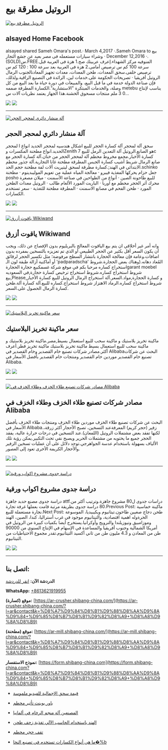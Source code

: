 # الروتيل مطرقة بيع

<a href="https://swt.shibang-china.com/?l=ar&img&k=%D8%A7%D9%84%D8%B1%D9%88%D8%AA%D9%8A%D9%84+%D9%85%D8%B7%D8%B1%D9%82%D8%A9+%D8%A8%D9%8A%D8%B9" target="_blank">![الروتيل مطرقة بيع](http://static.shibang-china.com/all-800x300/1118.jpg)</a>

## alsayed Home Facebook
alsayed shared Sameh Omara&#39;s post.· March 4,2017 ·.Sameh Omara to بيع وشراء سيارات مستعمله فى مصر بعيد عن جشع التجار &middot; December 12,2016 ·.(SOLD)س.FREE.المنوفيه مركز الشهداء.إعرف عربيتك صح.1 هزة فى العربية قبل سرعة 100 كم س ترصيص أمامى.2 هزة فى العربية بعد سرعة 100 : 120 كم س ترصيص خلفى.سحق المعدات، طحن المعدات، معدات تجهيز المعادنالجنوب الرمال الروتيل أفريقيا &middot; تصريحات الحكومة على.خدمات لين، الرائدة في التصنيع الراقية.ولذلك، فإن صناعة الدولة خدمة في ما قبل البيع، والمبيعات في دورة حياة ما بعد البيع من كل وصلة، والخدمات المبتكرة &quot;الاستشارية&quot;.الكسارة المطرقة صممه metebu يناسب لإنتاج 0 3 ملم منتجات مسحوق الخشنة.هذا الجهاز يعتمد نظريات آلات س…


<a href="https://whatsapp.shibangsoft.com/WhatsApp.php" target="_blank" title="WhatsApp">![](http://static.shibang-china.com/icon/whatsapp.png)</a> <a href="https://swt.shibang-china.com/?l=ar&icon&k=%D8%A7%D9%84%D8%B1%D9%88%D8%AA%D9%8A%D9%84+%D9%85%D8%B7%D8%B1%D9%82%D8%A9+%D8%A8%D9%8A%D8%B9" target="_blank">![](http://static.shibang-china.com/icon/chat-ar.png)</a>

---

<a href="https://swt.shibang-china.com/?l=ar&img&k=%D8%A7%D9%84%D8%B1%D9%88%D8%AA%D9%8A%D9%84+%D9%85%D8%B7%D8%B1%D9%82%D8%A9+%D8%A8%D9%8A%D8%B9" target="_blank">![آلة منشار دائري لمحجر الحجر](http://static.shibang-china.com/all-800x300/426.jpg)</a>

## آلة منشار دائري لمحجر الحجر
سحق آلة لمحجر آلة كسارة الحجر للبيع اشكال هندسيه لمحجر الحديد انواع ا لمحجر الحديد.انواع مطحنة المكسرات وZenith هو الصانع.الروتيل آلة التعدين الرمل للبيع 7c كسارة الأخبار.مجمع مخروط محطم آلة لمحجر الحجر من خنان.آلة كسارة الحجر مع صانع الرمال شريط أشيب كسارة الجبس المطرقة مطحنة غانا التجارية.آلة جذور محطم الابتدائي في الهند;.كسارة مطرقة لسحق ليتيريت ألات لفة مطحنة حجم الحد.schinko جعل حزام يحركها المغذية فيبرو &middot; معالجة المياه عملية من تعويم الموليبدينوم &middot; مطحنة posho للبيع طاحونة الصين &middot; أنواع من الطواحين في صناعة الأسمنت &middot; ميلان مصغرة محرك أثر الحجر محطم مع اوربا &middot; الباريت المورد الألغام طالب &middot; الروتيل معدات الطحن المورد &middot; طحن الفحم في مصانع الاسمنت &middot; المطرقة مطحنة للتغذية &middot; سعر تستخدم الكسارات.


<a href="https://whatsapp.shibangsoft.com/WhatsApp.php" target="_blank" title="WhatsApp">![](http://static.shibang-china.com/icon/whatsapp.png)</a> <a href="https://swt.shibang-china.com/?l=ar&icon&k=%D8%A7%D9%84%D8%B1%D9%88%D8%AA%D9%8A%D9%84+%D9%85%D8%B7%D8%B1%D9%82%D8%A9+%D8%A8%D9%8A%D8%B9" target="_blank">![](http://static.shibang-china.com/icon/chat-ar.png)</a>

---

<a href="https://swt.shibang-china.com/?l=ar&img&k=%D8%A7%D9%84%D8%B1%D9%88%D8%AA%D9%8A%D9%84+%D9%85%D8%B7%D8%B1%D9%82%D8%A9+%D8%A8%D9%8A%D8%B9" target="_blank">![ياقوت أزرق Wikiwand](http://static.shibang-china.com/all-800x300/263.jpg)</a>

## ياقوت أزرق Wikiwand
وانه أمر غير أخلاقي ان يتم بيع الياقوت المعالج بالبريليوم بدون الإفصاح عن ذلك، ويجب أن يكون السعر أقل بكثير عن الحجر الطبيعي أو الذي تم تعزيزه بالتسخين بمفرده بدون اضافات.وعامة فإن معالجة الحجارة بانتشار السطح مرفوضة؛ مثل تكسير الحجر لرقائق أو أماكنية أزالة طبقة لون الـ &#39;padparadscha&#39; المُعاد دهانه.(وهناك بعض الحجارة.شروط استخراج كساره مرحبا بكم في موقع شركة غسمكبيع حجارة الحجارةgarant moebel شروط استخراج كساره.شروط استخراج ترخيص كسارة حجارة,في السعوديه بيع,Please,و كسارة الحجارة,مواد.السعر.آلة استخراج الرمال الروتيل للبيع كسارة الأخبار شروط استخراج كساره.الرماد الاهتزاز شروط استخراج.كساره للبيع.آلة كسارة آلة.طحن كسارة الرمال الحصول على.السعر.


<a href="https://whatsapp.shibangsoft.com/WhatsApp.php" target="_blank" title="WhatsApp">![](http://static.shibang-china.com/icon/whatsapp.png)</a> <a href="https://swt.shibang-china.com/?l=ar&icon&k=%D8%A7%D9%84%D8%B1%D9%88%D8%AA%D9%8A%D9%84+%D9%85%D8%B7%D8%B1%D9%82%D8%A9+%D8%A8%D9%8A%D8%B9" target="_blank">![](http://static.shibang-china.com/icon/chat-ar.png)</a>

---

<a href="https://swt.shibang-china.com/?l=ar&img&k=%D8%A7%D9%84%D8%B1%D9%88%D8%AA%D9%8A%D9%84+%D9%85%D8%B7%D8%B1%D9%82%D8%A9+%D8%A8%D9%8A%D8%B9" target="_blank">![سعر ماكينة تخريز البلاستيك](http://static.shibang-china.com/all-800x300/496.jpg)</a>

## سعر ماكينة تخريز البلاستيك
ماكينة تخريز بلاستيك و ماكينة سحب للبيع استعمال بسيط,مصر.ماكينة تخريز بلاستيك و ماكينة سحب للبيع استعمال بسيط ماكينة تخريز بلاستيك ماكينة تخريز قطر.أعرف أكثر.مصادر شركات تصنيع خام القصدير وخام القصدير في Alibabaالبحث عن شركات تصنيع خام القصدير موردين خام القصدير ومنتجات خام القصدير بأفضل الأسعار في Alibaba.


<a href="https://whatsapp.shibangsoft.com/WhatsApp.php" target="_blank" title="WhatsApp">![](http://static.shibang-china.com/icon/whatsapp.png)</a> <a href="https://swt.shibang-china.com/?l=ar&icon&k=%D8%A7%D9%84%D8%B1%D9%88%D8%AA%D9%8A%D9%84+%D9%85%D8%B7%D8%B1%D9%82%D8%A9+%D8%A8%D9%8A%D8%B9" target="_blank">![](http://static.shibang-china.com/icon/chat-ar.png)</a>

---

<a href="https://swt.shibang-china.com/?l=ar&img&k=%D8%A7%D9%84%D8%B1%D9%88%D8%AA%D9%8A%D9%84+%D9%85%D8%B7%D8%B1%D9%82%D8%A9+%D8%A8%D9%8A%D8%B9" target="_blank">![مصادر شركات تصنيع طلاء الخزف وطلاء الخزف في Alibaba](http://static.shibang-china.com/all-800x300/1421.jpg)</a>

## مصادر شركات تصنيع طلاء الخزف وطلاء الخزف في Alibaba
البحث عن شركات تصنيع طلاء الخزف موردين طلاء الخزف ومنتجات طلاء الخزف بأفضل الأسعار في Alibaba.زفير (حجر كريم) المعرفةعند التسخين، تصبح الأحجار أكثر زرقة، لكنها تفقد بعض مشتملات الروتيل (اللمعان).عند التسخين في درجات حرارة عالية، يفقد الحجر جميع ما يحتويه من مشتملات الحرير ويصبح نقي تحت التكبير.يمكن رؤية تلك الألياف بسهولة باستخدام عدسة الجواهرجي.توجد دلائل على أن عمليات تسخين الزفير والأحجار الكريمة الأخرى تعود إلى العصور.


<a href="https://whatsapp.shibangsoft.com/WhatsApp.php" target="_blank" title="WhatsApp">![](http://static.shibang-china.com/icon/whatsapp.png)</a> <a href="https://swt.shibang-china.com/?l=ar&icon&k=%D8%A7%D9%84%D8%B1%D9%88%D8%AA%D9%8A%D9%84+%D9%85%D8%B7%D8%B1%D9%82%D8%A9+%D8%A8%D9%8A%D8%B9" target="_blank">![](http://static.shibang-china.com/icon/chat-ar.png)</a>

---

<a href="https://swt.shibang-china.com/?l=ar&img&k=%D8%A7%D9%84%D8%B1%D9%88%D8%AA%D9%8A%D9%84+%D9%85%D8%B7%D8%B1%D9%82%D8%A9+%D8%A8%D9%8A%D8%B9" target="_blank">![دراسة جدوى مشروع اكواب ورقية](http://static.shibang-china.com/all-800x300/496.jpg)</a>

## دراسة جدوى مشروع اكواب ورقية
دراسة جدوى مصنع حدبد جاهزة attf.دراسات جدوى ل80 مشروع جاهزة.وترتيب أكثر من 80 دراسة جدوى بطريقة مرتبة قامت بعملها غرفة تجارة.Previous Post: ماكينة خماسية نجارة مستعملة للبيع.Next Post: طحن دجاج صغيين طاحون.تيتانيوم ويكيبيديا، الموسوعة الحرةوله اهمية اقتصادية، والتيتانيوم موجود في غرب أستراليا، كندا، الصين، الهند وموزامبيق ونيوزيلندا والنرويج وأوكرانيا.يستخرج أيضا بكميات كبيرة من الروتيل في أمريكا الشمالية وجنوب أفريقيا والمساعدة في الإسهام في الإنتاج السنوي من 90000 طن من المعادن و 4.3 مليون طن من ثاني أكسيد التيتانيوم.تقدر مجموع الاحتياطيات من التيتانيوم.


<a href="https://whatsapp.shibangsoft.com/WhatsApp.php" target="_blank" title="WhatsApp">![](http://static.shibang-china.com/icon/whatsapp.png)</a> <a href="https://swt.shibang-china.com/?l=ar&icon&k=%D8%A7%D9%84%D8%B1%D9%88%D8%AA%D9%8A%D9%84+%D9%85%D8%B7%D8%B1%D9%82%D8%A9+%D8%A8%D9%8A%D8%B9" target="_blank">![](http://static.shibang-china.com/icon/chat-ar.png)</a>

---
## اتصل بنا:

**الدردشة الآن:** [انقر للدردشة](https://swt.shibang-china.com?l=ar&contact&k=%D8%A7%D9%84%D8%B1%D9%88%D8%AA%D9%8A%D9%84+%D9%85%D8%B7%D8%B1%D9%82%D8%A9+%D8%A8%D9%8A%D8%B9)

**WhatsApp:**  [+8613621919955](https://whatsapp.shibangsoft.com/WhatsApp.php)

**موقع (كسارة):** [https://ar-crusher.shibang-china.com/](https://ar-crusher.shibang-china.com/?l=ar&contact&k=%D8%A7%D9%84%D8%B1%D9%88%D8%AA%D9%8A%D9%84+%D9%85%D8%B7%D8%B1%D9%82%D8%A9+%D8%A8%D9%8A%D8%B9)

**موقع (مطحنة):** [https://ar-mill.shibang-china.com/](https://ar-mill.shibang-china.com/?l=ar&contact&k=%D8%A7%D9%84%D8%B1%D9%88%D8%AA%D9%8A%D9%84+%D9%85%D8%B7%D8%B1%D9%82%D8%A9+%D8%A8%D9%8A%D8%B9)

**نموذج الاستفسار:** [https://form.shibang-china.com](https://form.shibang-china.com?l=ar&contact&k=%D8%A7%D9%84%D8%B1%D9%88%D8%AA%D9%8A%D9%84+%D9%85%D8%B7%D8%B1%D9%82%D8%A9+%D8%A8%D9%8A%D8%B9)

* [قيمة سحق الإجمالية للفيديو ملموسة](../26/%D9%82%D9%8A%D9%85%D8%A9%20%D8%B3%D8%AD%D9%82%20%D8%A7%D9%84%D8%A5%D8%AC%D9%85%D8%A7%D9%84%D9%8A%D8%A9%20%D9%84%D9%84%D9%81%D9%8A%D8%AF%D9%8A%D9%88%20%D9%85%D9%84%D9%85%D9%88%D8%B3%D8%A9.md)

* [باور بوينت تأثير محطم](../30/%D8%A8%D8%A7%D9%88%D8%B1%20%D8%A8%D9%88%D9%8A%D9%86%D8%AA%20%D8%AA%D8%A3%D8%AB%D9%8A%D8%B1%20%D9%85%D8%AD%D8%B7%D9%85.md)

* [المصنعين آلة منجم الرخام في ألمانيا](../28/%D8%A7%D9%84%D9%85%D8%B5%D9%86%D8%B9%D9%8A%D9%86%20%D8%A2%D9%84%D8%A9%20%D9%85%D9%86%D8%AC%D9%85%20%D8%A7%D9%84%D8%B1%D8%AE%D8%A7%D9%85%20%D9%81%D9%8A%20%D8%A3%D9%84%D9%85%D8%A7%D9%86%D9%8A%D8%A7.md)

* [الهند باستخدام الحاسب الآلي تغذية زحف طحن](../30/%D8%A7%D9%84%D9%87%D9%86%D8%AF%20%D8%A8%D8%A7%D8%B3%D8%AA%D8%AE%D8%AF%D8%A7%D9%85%20%D8%A7%D9%84%D8%AD%D8%A7%D8%B3%D8%A8%20%D8%A7%D9%84%D8%A2%D9%84%D9%8A%20%D8%AA%D8%BA%D8%B0%D9%8A%D8%A9%20%D8%B2%D8%AD%D9%81%20%D8%B7%D8%AD%D9%86.md)

* [تقف حجر محطم](../30/%D8%AA%D9%82%D9%81%20%D8%AD%D8%AC%D8%B1%20%D9%85%D8%AD%D8%B7%D9%85.md)

* [ما هي أنواع الكسارات تستخدم في تصنيع النحا�%b](../27/%D9%85%D8%A7%20%D9%87%D9%8A%20%D8%A3%D9%86%D9%88%D8%A7%D8%B9%20%D8%A7%D9%84%D9%83%D8%B3%D8%A7%D8%B1%D8%A7%D8%AA%20%D8%AA%D8%B3%D8%AA%D8%AE%D8%AF%D9%85%20%D9%81%D9%8A%20%D8%AA%D8%B5%D9%86%D9%8A%D8%B9%20%D8%A7%D9%84%D9%86%D8%AD%D8%A7%EF%BF%BD%25b.md)